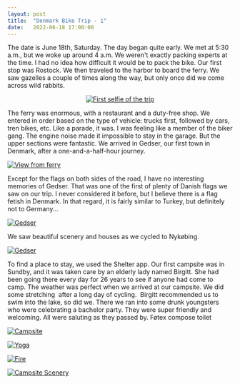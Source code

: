 ```yaml
---
layout: post
title:  "Denmark Bike Trip - 1"
date:   2022-06-18 17:00:00
---
```



The date is June 18th, Saturday. The day began quite early. We met at 5:30 a.m., but we woke up around 4 a.m. We weren't exactly packing experts at the time. I had no idea how difficult it would be to pack the bike. Our first stop was Rostock. We then traveled to the harbor to board the ferry. We saw gazelles a couple of times along the way, but only once did we come across wild rabbits. 

<p style="text-align:center">
<a href="https://irem.dev/assets/selfie_orig.jpg"><img src="https://irem.dev/assets/selfie_small.jpg" style="max-width:75%" alt="First selfie of the trip"/></a>
</p>


The ferry was enormous, with a restaurant and a duty-free shop. We entered in order based on the type of vehicle: trucks first, followed by cars, tren bikes, etc. Like a parade, it was. I was feeling like a member of the biker gang. The engine noise made it impossible to stay in the garage. But the upper sections were fantastic. We arrived in Gedser, our first town in Denmark, after a one-and-a-half-hour journey.

<a href="/assets/ferry_orig.jpg"><img src="https://irem.dev/assets/ferry_small.jpg" alt="View from ferry" /></a>

Except for the flags on both sides of the road, I have no interesting memories of Gedser. That was one of the first of plenty of Danish flags we saw on our trip. I never considered it before, but I believe there is a flag fetish in Denmark. In that regard, it is fairly similar to Turkey, but definitely not to Germany...

<a href="/assets/flag_orig.jpg"><img src="https://irem.dev/assets/flag_small.jpg" style="max-width:75%" alt="Gedser" /></a>

We saw beautiful scenery and houses as we cycled to Nykøbing.

<a href="/assets/house_orig.jpg"><img src="https://irem.dev/assets/house_small.jpg" alt="Gedser" /></a>

To find a place to stay, we used the Shelter app. Our first campsite was in Sundby, and it was taken care by an elderly lady named Birgitt. She had been going there every day for 26 years to see if anyone had come to camp. The weather was perfect when we arrived at our campsite. We did some stretching  after a long day of cycling.  Birgitt recommended us to swim into the lake, so did we. There we ran into some drunk youngsters who were celebrating a bachelor party. They were super friendly and welcoming. All were saluting as they passed by. Føtex compose toilet

<a href="/assets/camp_orig.jpg"><img src="https://irem.dev/assets/camp_small.jpg" alt="Campsite" /></a>

<a href="/assets/yoga_orig.jpg"><img src="https://irem.dev/assets/yoga_small.jpg" style="max-width:50%" alt="Yoga" /></a>

<a href="/assets/fire_orig.jpg"><img src="https://irem.dev/assets/fire_small.jpg" style="max-width:50%" alt="Fire" /></a>

<a href="/assets/campview_orig.jpg"><img src="https://irem.dev/assets/campview_small.jpg" alt="Campsite Scenery" /></a>


